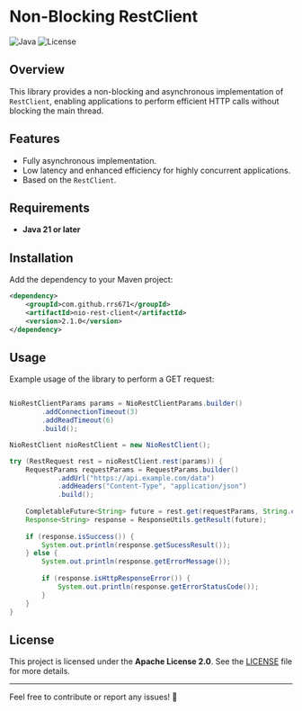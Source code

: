 # Non-Blocking RestClient

![Java](https://img.shields.io/badge/Java-21+-blue) ![License](https://img.shields.io/badge/License-Apache_2.0-blue.svg)

## Overview

This library provides a non-blocking and asynchronous implementation of `RestClient`, enabling applications to perform efficient HTTP calls without blocking the main thread.

## Features
- Fully asynchronous implementation.
- Low latency and enhanced efficiency for highly concurrent applications.
- Based on the `RestClient`.

## Requirements
- **Java 21 or later**

## Installation
Add the dependency to your Maven project:
```xml
<dependency>
    <groupId>com.github.rrs671</groupId>
    <artifactId>nio-rest-client</artifactId>
    <version>2.1.0</version>
</dependency>
```

## Usage
Example usage of the library to perform a GET request:

```java

NioRestClientParams params = NioRestClientParams.builder()
        .addConnectionTimeout(3)
        .addReadTimeout(6)
        .build();

NioRestClient nioRestClient = new NioRestClient();

try (RestRequest rest = nioRestClient.rest(params)) {
    RequestParams requestParams = RequestParams.builder()
            .addUrl("https://api.example.com/data")
            .addHeaders("Content-Type", "application/json")
            .build();
    
    CompletableFuture<String> future = rest.get(requestParams, String.class);
    Response<String> response = ResponseUtils.getResult(future);
    
    if (response.isSuccess()) {
        System.out.println(response.getSucessResult());
    } else {
        System.out.println(response.getErrorMessage());
        
        if (response.isHttpResponseError()) {
            System.out.println(response.getErrorStatusCode());
        }
    }
}

```

## License
This project is licensed under the **Apache License 2.0**. See the [LICENSE](LICENSE) file for more details.

---

Feel free to contribute or report any issues! 🚀

